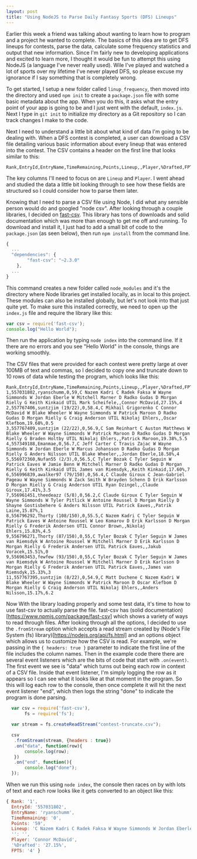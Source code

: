 ```yaml
---
layout: post
title: "Using NodeJS to Parse Daily Fantasy Sports (DFS) Lineups"
---
```


Earlier this week a friend was talking about wanting to learn how to program and a project he wanted to complete. The basics of this idea are to get DFS lineups for contests, parse the data, calculate some frequency statistics and output that new information. Since I'm fairly new to developing applications and excited to learn more, I thought it would be fun to attempt this using NodeJS (a language I've never really used). Wile I've played and watched a lot of sports over my lifetime I've never played DFS, so please excuse my ignorance if I say something that is completely wrong.

To get started, I setup a new folder called `linup_frequency`, then moved into the directory and used `npm init` to create a `package.json` file with some basic metadata about the app.  When you do this, it asks what the entry point of your app is going to be and I just went with the default, `index.js`.  Next I type in `git init` to initialize my directory as a Git repository so I can track changes I make to the code.  

Next I need to understand a little bit about what kind of data I'm going to be dealing with.  When a DFS contest is completed, a user can download a CSV file detailing various basic information about every lineup that was entered into the contest.  The CSV contains a header on the first line that looks similar to this:
```
Rank,EntryId,EntryName,TimeRemaining,Points,Lineup,,Player,%Drafted,FPTS
```
The key columns I'll need to focus on are `Lineup` and `Player`.  I went ahead and studied the data a little bit looking through to see how these fields are structured so I could consider how to parse them later.  

Knowing that I need to parse a CSV file using Node, I did what any sensible person would do and googled "node csv".  After looking through a couple libraries, I decided on [fast-csv](https://www.npmjs.com/package/fast-csv).  This library has tons of downloads and solid documentation which was more than enough to get me off and running.  To download and install it, I just had to add a small bit of code to the `package.json` (as seen below), then run `npm install` from the command line.

```javascript
{
  ...
  "dependencies": {
		"fast-csv": "~2.3.0"
	},
  ...
}
```

This command creates a new folder called `node_modules` and it's the directory where Node libraries get installed locally, as in local to this project.  These modules can also be installed globally, but let's not look into that just quite yet.  To make sure this installed correctly, we need to open up the `index.js` file and require the library like this:

```javascript
var csv = require('fast-csv');
console.log("Hello World");
```
Then run the application by typing `node index` into the command line.  If it there are no errors and you see "Hello World" in the console, things are working smoothly.

The CSV files that were provided for each contest were pretty large at over 100MB of text and commas, so I decided to copy one and truncate down to 10 rows of data while testing the program, which looks like this:
```
Rank,EntryId,EntryName,TimeRemaining,Points,Lineup,,Player,%Drafted,FPTS
1,557031802,ryanschumm,0,59,C Nazem Kadri C Radek Faksa W Wayne Simmonds W Jordan Eberle W Mitchell Marner D Radko Gudas D Morgan Rielly G Keith Kinkaid UTIL Mark Scheifele,,Connor McDavid,27.15%,4
2,557767406,suntzjim (19/22),0,58.4,C Mikhail Grigorenko C Connor McDavid W Blake Wheeler W Wayne Simmonds W Patrick Maroon D Radko Gudas D Morgan Rielly G Craig Anderson UTIL Nikolaj Ehlers,,Oscar Klefbom,19.68%,0.5
3,557767409,suntzjim (22/22),0,56.9,C Sam Reinhart C Auston Matthews W Blake Wheeler W Wayne Simmonds W Patrick Maroon D Radko Gudas D Morgan Rielly G Braden Holtby UTIL Nikolaj Ehlers,,Patrick Maroon,19.38%,5.5
4,557349188,Emanmae,0,56.7,C Jeff Carter C Travis Zajac W Wayne Simmonds W Jordan Eberle W Marcus Johansson D Radko Gudas D Morgan Rielly G Anders Nilsson UTIL Blake Wheeler,,Jordan Eberle,18.58%,4
5,556972360,Nufan55 (2/3),0,56.5,C Tyler Bozak C Tyler Seguin W Patrick Eaves W Jamie Benn W Mitchell Marner D Radko Gudas D Morgan Rielly G Keith Kinkaid UTIL James van Riemsdyk,,Keith Kinkaid,17.60%,7
6,556996839,awalker97 (79/150),0,56.4,C Claude Giroux C Jean-Gabriel Pageau W Wayne Simmonds W Zack Smith W Brayden Schenn D Erik Karlsson D Morgan Rielly G Craig Anderson UTIL Ryan Dzingel,,Claude Giroux,17.41%,3.5
7,556961451,theedeazz (5/8),0,56.2,C Claude Giroux C Tyler Seguin W Wayne Simmonds W Tyler Pitlick W Antoine Roussel D Morgan Rielly D Shayne Gostisbehere G Anders Nilsson UTIL Patrick Eaves,,Patrik Laine,15.87%,1
8,556796292,Thorty (108/150),0,55.5,C Nazem Kadri C Tyler Seguin W Patrick Eaves W Antoine Roussel W Leo Komarov D Erik Karlsson D Morgan Rielly G Frederik Andersen UTIL Connor Brown,,Nikolaj Ehlers,15.83%,4.5
9,556796271,Thorty (87/150),0,55,C Tyler Bozak C Tyler Seguin W James van Riemsdyk W Antoine Roussel W Mitchell Marner D Erik Karlsson D Morgan Rielly G Frederik Andersen UTIL Patrick Eaves,,Jakub Voracek,15.51%,0
9,556963453,fewfew (93/150),0,55,C Tyler Bozak C Tyler Seguin W James van Riemsdyk W Antoine Roussel W Mitchell Marner D Erik Karlsson D Morgan Rielly G Frederik Andersen UTIL Patrick Eaves,,James van Riemsdyk,15.33%,3
11,557767395,suntzjim (8/22),0,54.9,C Matt Duchene C Nazem Kadri W Blake Wheeler W Wayne Simmonds W Patrick Maroon D Oscar Klefbom D Morgan Rielly G Craig Anderson UTIL Nikolaj Ehlers,,Anders Nilsson,15.17%,6.2
```

Now With the library loading properly and some test data, it's time to how to use fast-csv to actually parse the file.  fast-csv has (solid documentation)[https://www.npmjs.com/package/fast-csv] which shows a variety of ways to read through files.  After looking through all the options, I decided to use the `.fromStream` option which accepts a read stream created by (Node's File System (fs) library)[https://nodejs.org/api/fs.html] and an options object which allows us to customize how the CSV is read.  For example, we're passing in the `{ headers: true }` parameter to indicate the first line of the file includes the column names.  Then in the example code there there are several event listeners which are the bits of code that start with `.on(event)`.  The first event we see is "data" which turns out being each row in context of a CSV file.  Inside that event listener, I'm simply logging the row as it appears so I can see what it looks like at that moment in the program.  So this will log each row to the console, then once complete it will hit the next event listener "end", which then logs the string "done" to indicate the program is done parsing.

```javascript
  var csv = require('fast-csv'),
       fs = require('fs');

  var stream = fs.createReadStream("contest-truncate.csv");

  csv
   .fromStream(stream, {headers : true})
   .on("data", function(row){
       console.log(row);
   })
   .on("end", function(){
       console.log("done");
  });
 ```

When we run this using `node index`, the console then races on by with lots of text and each row looks like it gets converted to an object like this:
 ```javascript
 { Rank: '1',
   EntryId: '557031802',
   EntryName: 'ryanschumm',
   TimeRemaining: '0',
   Points: '59',
   Lineup: 'C Nazem Kadri C Radek Faksa W Wayne Simmonds W Jordan Eberle W Mitchell Marner D Radko Gudas D Morgan Rielly G Keith Kinkaid UTIL Mark Scheifele',
   '': '',
   Player: 'Connor McDavid',
   '%Drafted': '27.15%',
   FPTS: '4' }
 ```
